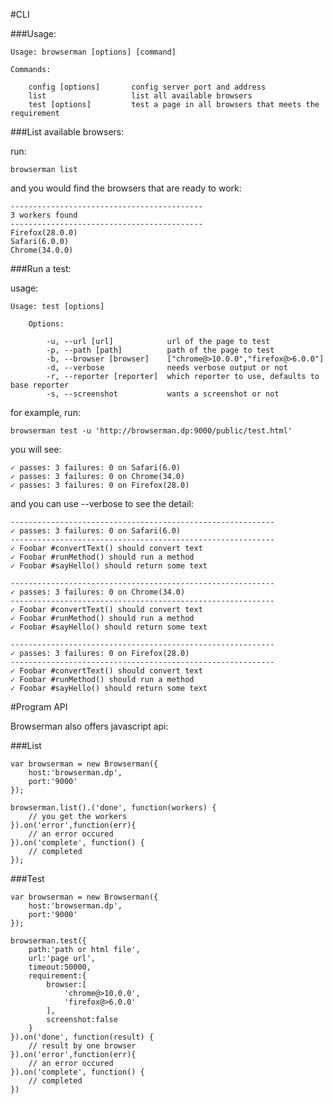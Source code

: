 #CLI

###Usage:

	Usage: browserman [options] [command]

	Commands:

		config [options]       config server port and address
		list                   list all available browsers
		test [options]         test a page in all browsers that meets the requirement
		
###List available browsers:

run:	
	
	browserman list
	
and you would find the browsers that are ready to work:

	-------------------------------------------
	3 workers found
	-------------------------------------------
	Firefox(28.0.0)
	Safari(6.0.0)
	Chrome(34.0.0)
	
###Run a test:

usage:

	Usage: test [options]
		
		Options:
		
			-u, --url [url]            url of the page to test
    		-p, --path [path]          path of the page to test
    		-b, --browser [browser]    ["chrome@>10.0.0","firefox@>6.0.0"]
    		-d, --verbose              needs verbose output or not
    		-r, --reporter [reporter]  which reporter to use, defaults to base reporter
    		-s, --screenshot           wants a screenshot or not

for example, run: 

	browserman test -u 'http://browserman.dp:9000/public/test.html' 
	
you will see:
	
	✓ passes: 3 failures: 0 on Safari(6.0)
	✓ passes: 3 failures: 0 on Chrome(34.0)
	✓ passes: 3 failures: 0 on Firefox(28.0)
	
and you can use --verbose to see the detail:

	-----------------------------------------------------------
	✓ passes: 3 failures: 0 on Safari(6.0)
	-----------------------------------------------------------
	✓ Foobar #convertText() should convert text
	✓ Foobar #runMethod() should run a method
	✓ Foobar #sayHello() should return some text

	-----------------------------------------------------------
	✓ passes: 3 failures: 0 on Chrome(34.0)
	-----------------------------------------------------------
	✓ Foobar #convertText() should convert text
	✓ Foobar #runMethod() should run a method
	✓ Foobar #sayHello() should return some text

	-----------------------------------------------------------
	✓ passes: 3 failures: 0 on Firefox(28.0)
	-----------------------------------------------------------
	✓ Foobar #convertText() should convert text
	✓ Foobar #runMethod() should run a method
	✓ Foobar #sayHello() should return some text
	
#Program API

Browserman also offers javascript api:

###List

	var browserman = new Browserman({
		host:'browserman.dp',
		port:'9000'
	});
		
	browserman.list().('done', function(workers) {
		// you get the workers
	}).on('error',function(err){
		// an error occured
	}).on('complete', function() {
		// completed
	});
	
###Test

	var browserman = new Browserman({
		host:'browserman.dp',
		port:'9000'
	});
		
	browserman.test({
		path:'path or html file',
		url:'page url',
		timeout:50000,
		requirement:{
			browser:[
				'chrome@>10.0.0',
				'firefox@>6.0.0'
			],
			screenshot:false
		}
	}).on('done', function(result) {
		// result by one browser
	}).on('error',function(err){
		// an error occured
	}).on('complete', function() {
		// completed
	})